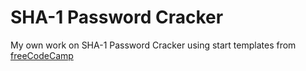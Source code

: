 # SHA-1 Password Cracker

My own work on SHA-1 Password Cracker using start templates from [freeCodeCamp](https://www.freecodecamp.org/learn/information-security/information-security-projects/sha-1-password-cracker)
